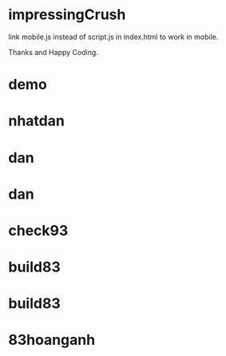 # impressingCrush
link mobile.js instead of script.js in index.html to work in mobile.

Thanks and Happy Coding.
# demo
# nhatdan
# dan
# dan
# check93
# build83
# build83
# 83hoanganh
